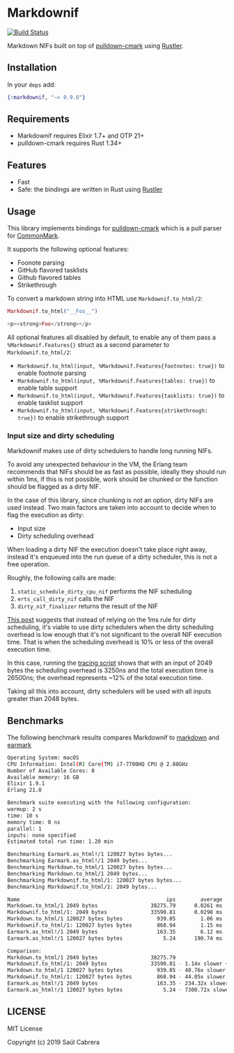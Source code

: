 # Markdownif

[![Build Status](https://github.com/saulecabrera/markdownif/workflows/CI/badge.svg)](https://github.com/saulecabrera/markdownif/actions)


Markdown NIFs built on top of [pulldown-cmark](https://github.com/raphlinus/pulldown-cmark) using [Rustler](https://github.com/rusterlium/rustler).


## Installation

In your `deps` add:

```elixir
{:markdownif, "~> 0.9.0"}
```

## Requirements

- Markdownif requires Elixir 1.7+ and OTP 21+
- pulldown-cmark requires Rust 1.34+

## Features

- Fast
- Safe: the bindings are written in Rust using [Rustler](https://github.com/rusterlium/rustler)

## Usage

This library implements bindings for [pulldown-cmark](https://github.com/raphlinus/pulldown-cmark) which is a pull parser for [CommonMark](https://commonmark.org/).

It supports the following optional features:

- Foonote parsing
- GitHub flavored tasklists
- Github flavored tables
- Strikethrough


To convert a markdown string into HTML use `Markdownif.to_html/2`:

```elixir
Markdownif.to_html("__Foo__")

<p><strong>Foo</strong></p>
```

All optional features all disabled by default, to enable any of them pass a `%Markdownif.Features{}` struct as a second parameter to `Markdownif.to_html/2`:


- `Markdownif.to_html(input, %Markdownif.Features{footnotes: true})` to enable footnote parsing
- `Markdownif.to_html(input, %Markdownif.Features{tables: true})` to enable table support
- `Markdownif.to_html(input, %Markdownif.Features{tasklists: true})` to enable tasklist support 
- `Markdownif.to_html(input, %Markdownif.Features{strikethrough: true})` to enable strikethrough support

### Input size and dirty scheduling

Markdownif makes use of dirty schedulers to handle long running NIFs.

To avoid any unexpected behaviour in the VM, the Erlang team recommends that NIFs should be as fast as possible, ideally they should run within 1ms, if this is not possible,
work should be chunked or the function should be flagged as a dirty NIF.

In the case of this library, since chunking is not an option, dirty NIFs are used instead. Two main factors are taken into account to decide when to flag the execution as dirty:

- Input size
- Dirty scheduling overhead

When loading a dirty NIF the execution doesn't take place right away, instead it's enqueued into the run queue of a dirty scheduler, this is not a free operation.

Roughly, the following calls are made:

1. `static_schedule_dirty_cpu_nif` performs the NIF scheduling
2. `erts_call_dirty_nif` calls the NIF
3. `dirty_nif_finalizer` returns the result of the NIF

[This post](https://medium.com/@jlouis666/erlang-dirty-scheduler-overhead-6e1219dcc7) suggests that instead of relying on the 1ms rule for dirty scheduling, it's viable to use dirty schedulers when the dirty scheduling overhead is low enough that it's not significant to the overall NIF execution time. That is when the scheduling overhead is 10% or less of the overall execution time. 

In this case, running the [tracing script](https://github.com/saulecabrera/markdownif/blob/master/bench/trace_dirty_nif.d) shows that with an input of 2049 bytes the scheduling overhead is 3250ns and the total execution time is 26500ns; the overhead represents ~12% of the total execution time. 

Taking all this into account, dirty schedulers will be used with all inputs greater than 2048 bytes.

## Benchmarks

The following benchmark results compares Markdownif to [markdown](https://github.com/devinus/markdown) and [earmark](https://github.com/pragdave/earmark)

```sh
Operating System: macOS
CPU Information: Intel(R) Core(TM) i7-7700HQ CPU @ 2.80GHz
Number of Available Cores: 8
Available memory: 16 GB
Elixir 1.9.1
Erlang 21.0

Benchmark suite executing with the following configuration:
warmup: 2 s
time: 10 s
memory time: 0 ns
parallel: 1
inputs: none specified
Estimated total run time: 1.20 min

Benchmarking Earmark.as_html!/1 120027 bytes bytes...
Benchmarking Earmark.as_html!/1 2049 bytes...
Benchmarking Markdown.to_html/1 120027 bytes bytes...
Benchmarking Markdown.to_html/1 2049 bytes...
Benchmarking Markdownif.to_html/1: 120027 bytes bytes...
Benchmarking Markdownif.to_html/1: 2049 bytes...

Name                                               ips        average  deviation         median         99th %
Markdown.to_html/1 2049 bytes                 38275.79      0.0261 ms    ±40.58%      0.0240 ms      0.0640 ms
Markdownif.to_html/1: 2049 bytes              33590.81      0.0298 ms    ±48.69%      0.0270 ms      0.0800 ms
Markdown.to_html/1 120027 bytes bytes           939.05        1.06 ms    ±10.10%        1.02 ms        1.47 ms
Markdownif.to_html/1: 120027 bytes bytes        868.94        1.15 ms    ±12.93%        1.12 ms        1.70 ms
Earmark.as_html!/1 2049 bytes                   163.35        6.12 ms    ±11.52%        5.97 ms        9.22 ms
Earmark.as_html!/1 120027 bytes bytes             5.24      190.74 ms     ±3.63%      189.62 ms      229.73 ms

Comparison:
Markdown.to_html/1 2049 bytes                 38275.79
Markdownif.to_html/1: 2049 bytes              33590.81 - 1.14x slower +0.00364 ms
Markdown.to_html/1 120027 bytes bytes           939.05 - 40.76x slower +1.04 ms
Markdownif.to_html/1: 120027 bytes bytes        868.94 - 44.05x slower +1.12 ms
Earmark.as_html!/1 2049 bytes                   163.35 - 234.32x slower +6.10 ms
Earmark.as_html!/1 120027 bytes bytes             5.24 - 7300.72x slower +190.71 ms

```


## LICENSE

MIT License

Copyright (c) 2019 Saúl Cabrera

